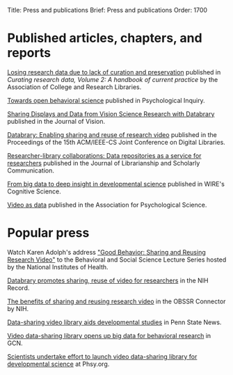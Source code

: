 Title: Press and publications
Brief: Press and publications
Order: 1700

# Published articles, chapters, and reports

[Losing research data due to lack of curation and preservation](/files/pub-curating-research-data-case-study.pdf) published in *Curating research data, Volume 2: A handbook of current practice* by the Association of College and Research Libraries.

[Towards open behavioral science](http://www.tandfonline.com/doi/abs/10.1080/1047840X.2012.705133#.UoUGM_mfhtE "Towards Open Behavioral Science") published in Psychological Inquiry.

[Sharing Displays and Data from Vision Science Research with Databrary](http://jov.arvojournals.org/article.aspx?articleid=2433372) published in the Journal of Vision.

[Databrary: Enabling sharing and reuse of research video](http://dx.doi.org/10.1145/2756406.2756951) published in the Proceedings of the 15th ACM/IEEE-CS Joint Conference on Digital Libraries.

[Researcher-library collaborations: Data repositories as a service for researchers](http://doi.org/10.7710/2162-3309.1238) published in the Journal of Librarianship and Scholarly Communication.

[From big data to deep insight in developmental science](http://wires.wiley.com/WileyCDA/WiresArticle/wisId-WCS1379.html) published in WIRE's Cognitive Science.

[Video as data](http://www.psychologicalscience.org/index.php/publications/observer/2016/march-16/video-as-data.html) published in the Association for Psychological Science.

# Popular press

Watch Karen Adolph's address ["Good Behavior: Sharing and Reusing Research Video"](https://videocast.nih.gov/Summary.asp?File=19363&bhcp=1) to the Behavioral and Social Science Lecture Series hosted by the National Institutes of Health.

[Databrary promotes sharing, reuse of video for researchers](https://nihrecord.nih.gov/newsletters/2016/01_29_2016/story2.htm) in the NIH Record.

[The benefits of sharing and reusing research video](https://connector.obssr.od.nih.gov/the-benefits-of-sharing-and-reusing-research-video/) in the OBSSR Connector by NIH.

[Data-sharing video library aids developmental studies](http://news.psu.edu/story/395393/2016/03/01/research/data-sharing-video-library-aids-developmental-studies) in Penn State News. 

[Video data-sharing library opens up big data for behavioral research](http://gcn.com/articles/2013/07/22/databrary-video-sharing-library.aspx) in GCN.

[Scientists undertake effort to launch video data-sharing library for developmental science](http://phys.org/news/2013-07-scientists-effort-video-data-sharing-library.html) at Phsy.org.